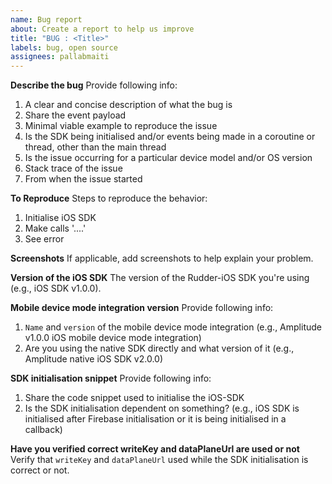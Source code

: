 ```yaml
---
name: Bug report
about: Create a report to help us improve
title: "BUG : <Title>"
labels: bug, open source
assignees: pallabmaiti
---
```


**Describe the bug**
Provide following info:

1. A clear and concise description of what the bug is
2. Share the event payload
3. Minimal viable example to reproduce the issue
4. Is the SDK being initialised and/or events being made in a coroutine or thread, other than the main thread
5. Is the issue occurring for a particular device model and/or OS version
6. Stack trace of the issue
7. From when the issue started

**To Reproduce**
Steps to reproduce the behavior:

1. Initialise iOS SDK
2. Make calls '....'
3. See error

**Screenshots**
If applicable, add screenshots to help explain your problem.

**Version of the iOS SDK**
The version of the Rudder-iOS SDK you're using (e.g., iOS SDK v1.0.0).

**Mobile device mode integration version**
Provide following info:

1. `Name` and `version` of the mobile device mode integration (e.g., Amplitude v1.0.0 iOS mobile device mode integration)
2. Are you using the native SDK directly and what version of it (e.g., Amplitude native iOS SDK v2.0.0)

**SDK initialisation snippet**
Provide following info:

1. Share the code snippet used to initialise the iOS-SDK
2. Is the SDK initialisation dependent on something? (e.g., iOS SDK is initialised after Firebase initialisation or it is being initialised in a callback)

**Have you verified correct writeKey and dataPlaneUrl are used or not**
Verify that `writeKey` and `dataPlaneUrl` used while the SDK initialisation is correct or not.
